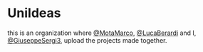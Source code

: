 # UniIdeas
this is an organization where [@MotaMarco](https://github.com/MotaMarco), [@LucaBerardi](https://github.com/LucaBerardi6) and I, [@GiuseppeSergi3](https://github.com/GiuseppeSergi3), upload the projects made together.
